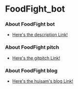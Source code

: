 # FoodFight_bot

### About FoodFight bot
* [ Here's the description Link! ](https://github.com/AhnTan/ahntan_ssafy_chatBot)

### About FoodFight pitch
* [ Here's the gitpitch Link!](https://gitpitch.com/huisam/FoodFight_bot)

### About FoodFight blog
* [ Here's the huisam's blog Link!](https://huisam.github.io/FoodFight_bot/)
